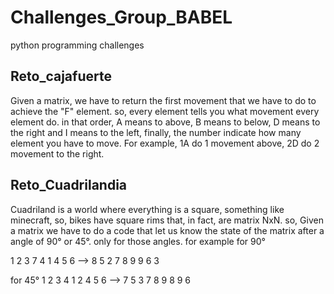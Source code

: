 # Challenges_Group_BABEL
python programming challenges

## Reto_cajafuerte
Given a matrix, we have to return the first movement that we have to do to achieve the "F" element. so, every element tells you what movement every element do.
in that order, A means to above, B means to below, D means to the right and I means to the left, finally, the number indicate how many element you have to move. For example, 1A do 1 movement above, 2D do 2 movement to the right.

## Reto_Cuadrilandia
Cuadriland is a world where everything is a square, something like minecraft, so, bikes have square rims that, in fact, are matrix NxN. so, Given a matrix we have to do a code that let us know the state of the matrix after a angle of 90° or 45°. only for those angles. for example for 90°

1 2 3      7 4 1
4 5 6  --> 8 5 2 
7 8 9      9 6 3

for 45° 
1 2 3     4 1 2
4 5 6 --> 7 5 3
7 8 9     8 9 6
